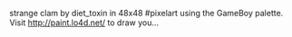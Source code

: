 strange clam by diet_toxin in 48x48 #pixelart using the GameBoy palette. Visit http://paint.lo4d.net/ to draw you… 